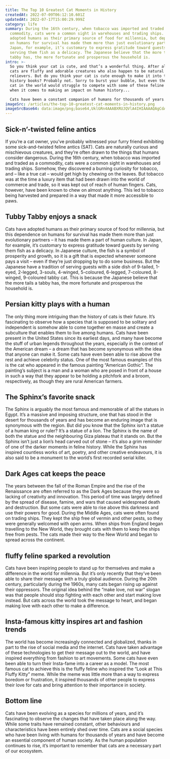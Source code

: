 ```yaml
---
title: The Top 10 Greatest Cat Moments in History
createdAt: 2022-07-09T06:12:10.601Z
updatedAt: 2022-07-17T15:00:29.999Z
category: life
summary: During the 16th century, when tobacco was imported and traded as a
  commodity, cats were a common sight in warehouses and trading ships. Cats have
  adopted humans as their primary source of food for millennia, but dependence
  on humans for survival has made them more than just evolutionary partners. In
  Japan, for example, it’s customary to express gratitude toward guests by
  serving them fish as a delicacy. The Japanese believe that the more tails a
  tabby has, the more fortunate and prosperous the household is.
intro: >-
  So you think your cat is cute, and that’s a wonderful thing. After all,
  cats are fluffy and adorable creatures who also happen to be natural stress
  relievers. But do you think your cat is cute enough to make it into the
  history books? Probably not. Sorry to burst your bubble, but even the cutest
  cat in the world would struggle to compete with some of these feline friends
  when it comes to making an impact on human history... 

  Cats have been a constant companion of humans for thousands of years. They’re enigmatic creatures with a reputation for being aloof and independent; they don’t ask for much and they keep very little as repayment. But cats demand something intangible from their owners: companionship. As a result, there are many famous cats in history whose exploits have become the stuff of legend…
imageSrc: /articles/the-top-10-greatest-cat-moments-in-history.png
imageSrcBase64: data:image/png;base64,UklGRn4AAABXRUJQVlA4IHIAAAAQAgCdASoKAAoAAUAmJZACdAEO6v/nl5eQAP78kqi7+2GPcAdQzJ6f9gQd/FA/3/E0ylrHazFeL+U39YO1vL5R9+918M+0eSs79oLiNa0hHy/ovy8X6Xv407f8shPpCB2S2P9Hm6yDOlT0ljWHsAvMAAA=
---
```


## Sick-n’-twisted feline antics

If you’re a cat owner, you’ve probably witnessed your furry friend exhibiting some sick-and-twisted feline antics (SAT). Cats are naturally curious and mischievous creatures, and they’re often drawn to the things that humans consider dangerous. During the 16th century, when tobacco was imported and traded as a commodity, cats were a common sight in warehouses and trading ships. Somehow, they discovered a burning curiosity for tobacco, and – like a true cat – would get high by chewing on the leaves.
But tobacco was at the time a luxury item that had been drawn into the world of commerce and trade, so it was kept out of reach of human fingers. Cats, however, have been known to chew on almost anything. This led to tobacco being harvested and prepared in a way that made it more accessible to paws.

## Tubby Tabby enjoys a snack

Cats have adopted humans as their primary source of food for millennia, but this dependence on humans for survival has made them more than just evolutionary partners – it has made them a part of human culture. In Japan, for example, it’s customary to express gratitude toward guests by serving them fish as a delicacy. In Japanese culture, the fish is a symbol of prosperity and growth, so it is a gift that is expected whenever someone pays a visit – even if they’re just dropping by to do some business.
But the Japanese have a tradition of serving guests with a side dish of 9-tailed, 1-eyed, 2-legged, 3-souls, 4-winged, 5-coloured, 6-legged, 7-coloured, 8-winged, 9-coloured tabby cat. This is because the Japanese believe that the more tails a tabby has, the more fortunate and prosperous the household is.

## Persian kitty plays with a human

The only thing more intriguing than the history of cats is their future. It’s fascinating to observe how a species that is supposed to be solitary and independent is somehow able to come together en masse and create a subculture that enables them to live among humans. Cats have been present in the United States since its earliest days, and many have become the stuff of urban legends throughout the years, especially in the context of the American dream – a dream that has become synonymous with the idea that anyone can make it.
Some cats have even been able to rise above the rest and achieve celebrity status. One of the most famous examples of this is the cat who appeared in the famous painting “American Gothic”. The painting’s subject is a man and a woman who are posed in front of a house in such a way that they appear to be holding a pitchfork and a broom, respectively, as though they are rural American farmers.

## The Sphinx’s favorite snack

The Sphinx is arguably the most famous and memorable of all the statues in Egypt. It’s a massive and imposing structure, one that has stood in the desert for thousands of years and has become an enduring image that is synonymous with the region. But did you know that the Sphinx isn’t a statue of a human king or ruler? It’s a statue of a lion.
The Sphinx is the name of both the statue and the neighbouring Giza plateau that it stands on. But the Sphinx isn’t just a lion’s head carved out of stone – it’s also a grim reminder of one of the darker moments in feline history.
While the Sphinx has inspired countless works of art, poetry, and other creative endeavours, it is also said to be a monument to the world’s first recorded serial killer.

## Dark Ages cat keeps the peace

The years between the fall of the Roman Empire and the rise of the Renaissance are often referred to as the Dark Ages because they were so lacking of creativity and innovation. This period of time was largely defined by the spread of disease, famine, and wars that caused widespread death and destruction. But some cats were able to rise above this darkness and use their powers for good.
During the Middle Ages, cats were often found on trading ships. They kept the ship free of vermin and other pests, so they were generally welcomed with open arms. When ships from England began travelling to the New World, they brought cats with them to keep the ships free from pests. The cats made their way to the New World and began to spread across the continent.

## fluffy feline sparked a revolution

Cats have been inspiring people to stand up for themselves and make a difference in the world for millennia. But it’s only recently that they’ve been able to share their message with a truly global audience.
During the 20th century, particularly during the 1960s, many cats began rising up against their oppressors. The original idea behind the “make love, not war” slogan was that people should stop fighting with each other and start making love instead. But cats across the world took the message to heart, and began making love with each other to make a difference.

## Insta-famous kitty inspires art and fashion trends

The world has become increasingly connected and globalized, thanks in part to the rise of social media and the internet. Cats have taken advantage of these technologies to get their message out to the world, and have inspired everything from fashion to art movements.
Some cats have even been able to turn their Insta-fame into a career as a model. The most famous cat to achieve this is the fluffy feline who inspired the “Look at This Fluffy Kitty” meme. While the meme was little more than a way to express boredom or frustration, it inspired thousands of other people to express their love for cats and bring attention to their importance in society.

## Bottom line

Cats have been evolving as a species for millions of years, and it’s fascinating to observe the changes that have taken place along the way. While some traits have remained constant, other behaviours and characteristics have been entirely shed over time.
Cats are a social species who have been living with humans for thousands of years and have become an essential component of human society. As the human population continues to rise, it’s important to remember that cats are a necessary part of our ecosystem.
